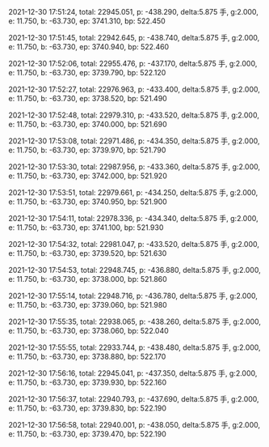 2021-12-30 17:51:24, total: 22945.051, p: -438.290, delta:5.875 手, g:2.000, e: 11.750, b: -63.730, ep: 3741.310, bp: 522.450

2021-12-30 17:51:45, total: 22942.645, p: -438.740, delta:5.875 手, g:2.000, e: 11.750, b: -63.730, ep: 3740.940, bp: 522.460

2021-12-30 17:52:06, total: 22955.476, p: -437.170, delta:5.875 手, g:2.000, e: 11.750, b: -63.730, ep: 3739.790, bp: 522.120

2021-12-30 17:52:27, total: 22976.963, p: -433.400, delta:5.875 手, g:2.000, e: 11.750, b: -63.730, ep: 3738.520, bp: 521.490

2021-12-30 17:52:48, total: 22979.310, p: -433.520, delta:5.875 手, g:2.000, e: 11.750, b: -63.730, ep: 3740.000, bp: 521.690

2021-12-30 17:53:08, total: 22971.486, p: -434.350, delta:5.875 手, g:2.000, e: 11.750, b: -63.730, ep: 3739.970, bp: 521.790

2021-12-30 17:53:30, total: 22987.956, p: -433.360, delta:5.875 手, g:2.000, e: 11.750, b: -63.730, ep: 3742.000, bp: 521.920

2021-12-30 17:53:51, total: 22979.661, p: -434.250, delta:5.875 手, g:2.000, e: 11.750, b: -63.730, ep: 3740.950, bp: 521.900

2021-12-30 17:54:11, total: 22978.336, p: -434.340, delta:5.875 手, g:2.000, e: 11.750, b: -63.730, ep: 3741.100, bp: 521.930

2021-12-30 17:54:32, total: 22981.047, p: -433.520, delta:5.875 手, g:2.000, e: 11.750, b: -63.730, ep: 3739.520, bp: 521.630

2021-12-30 17:54:53, total: 22948.745, p: -436.880, delta:5.875 手, g:2.000, e: 11.750, b: -63.730, ep: 3738.000, bp: 521.860

2021-12-30 17:55:14, total: 22948.716, p: -436.780, delta:5.875 手, g:2.000, e: 11.750, b: -63.730, ep: 3739.060, bp: 521.980

2021-12-30 17:55:35, total: 22938.065, p: -438.260, delta:5.875 手, g:2.000, e: 11.750, b: -63.730, ep: 3738.060, bp: 522.040

2021-12-30 17:55:55, total: 22933.744, p: -438.480, delta:5.875 手, g:2.000, e: 11.750, b: -63.730, ep: 3738.880, bp: 522.170

2021-12-30 17:56:16, total: 22945.041, p: -437.350, delta:5.875 手, g:2.000, e: 11.750, b: -63.730, ep: 3739.930, bp: 522.160

2021-12-30 17:56:37, total: 22940.793, p: -437.690, delta:5.875 手, g:2.000, e: 11.750, b: -63.730, ep: 3739.830, bp: 522.190

2021-12-30 17:56:58, total: 22940.001, p: -438.050, delta:5.875 手, g:2.000, e: 11.750, b: -63.730, ep: 3739.470, bp: 522.190